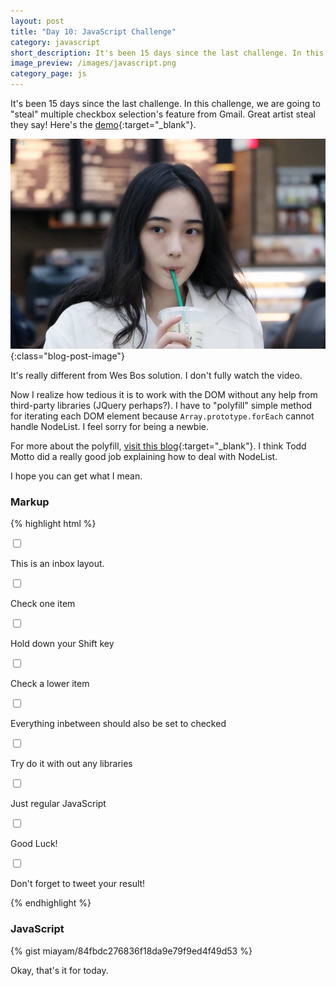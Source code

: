 ```yaml
---
layout: post
title: "Day 10: JavaScript Challenge"
category: javascript
short_description: It's been 15 days since the last challenge. In this challenge, we are going to "steal" multiple checkbox selection's feature from Gmail.
image_preview: /images/javascript.png
category_page: js
---
```


It's been 15 days since the last challenge. In this challenge, we are going to
"steal" multiple checkbox selection's feature from Gmail. Great artist steal
they say! Here's the [demo](/demo_day10){:target="_blank"}.

![Stop it! I can't handle it!](/images/ah.jpg){:class="blog-post-image"}

It's really different from Wes Bos solution. I don't fully watch the video.

Now I realize how tedious it is to work with the DOM without any help from
third-party libraries (JQuery perhaps?). I have to "polyfill" simple method
for iterating each DOM element because `Array.prototype.forEach` cannot handle
NodeList. I feel sorry for being a newbie.

For more about the polyfill, [visit this blog](https://toddmotto.com/ditch-the-array-foreach-call-nodelist-hack/){:target="_blank"}. I think
Todd Motto did a really good job explaining how to deal with NodeList.

I hope you can get what I mean.

### Markup
{% highlight html %}
  <main>
    <div class="inbox">
      <div class="item">
        <input type="checkbox" class="item__checkbox">
        <p>This is an inbox layout.</p>
      </div>
      <div class="item">
        <input type="checkbox" class="item__checkbox">
        <p>Check one item</p>
      </div>
      <div class="item">
        <input type="checkbox" class="item__checkbox">
        <p>Hold down your Shift key</p>
      </div>
      <div class="item">
        <input type="checkbox" class="item__checkbox">
        <p>Check a lower item</p>
      </div>
      <div class="item">
        <input type="checkbox" class="item__checkbox">
        <p>Everything inbetween should also be set to checked</p>
      </div>
      <div class="item">
        <input type="checkbox" class="item__checkbox">
        <p>Try do it with out any libraries</p>
      </div>
      <div class="item">
        <input type="checkbox" class="item__checkbox">
        <p>Just regular JavaScript</p>
      </div>
      <div class="item">
        <input type="checkbox" class="item__checkbox">
        <p>Good Luck!</p>
      </div>
      <div class="item">
        <input type="checkbox" class="item__checkbox">
        <p>Don't forget to tweet your result!</p>
      </div>
    </div>
  </main>
{% endhighlight %}

### JavaScript
{% gist miayam/84fbdc276836f18da9e79f9ed4f49d53 %}

Okay, that's it for today.
